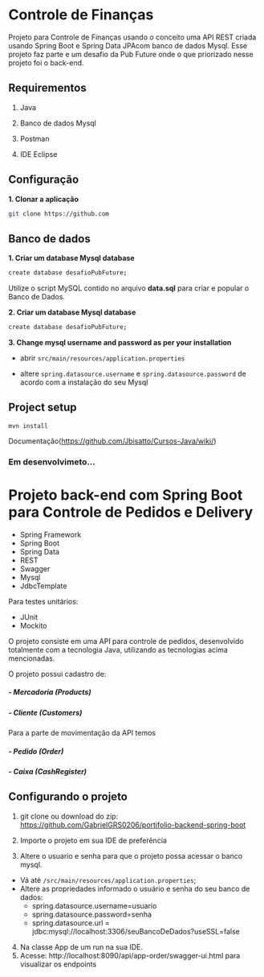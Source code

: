# Controle de Finanças

Projeto para Controle de Finanças usando o conceito uma API REST criada usando Spring Boot e Spring Data JPAcom banco de dados Mysql. Esse projeto faz parte e um desafio da Pub  Future onde o que priorizado nesse projeto foi o back-end.

## Requirementos

1. Java

2. Banco de dados Mysql

3. Postman

4. IDE Eclipse 


## Configuração

**1. Clonar a aplicação**

```bash
git clone https://github.com
```
## Banco de dados
**1. Criar um database Mysql database**

```bash
create database desafioPubFuture;
```

Utilize o script MySQL contido no arquivo **data.sql** para criar e popular o Banco de Dados.

**2. Criar um database Mysql database**

```bash
create database desafioPubFuture;
```

**3. Change mysql username and password as per your installation**

+ abrir `src/main/resources/application.properties`

+ altere `spring.datasource.username` e `spring.datasource.password`  de acordo com a instalação do seu Mysql



## Project setup
```
mvn install
```
Documentação(https://github.com/Jbisatto/Cursos-Java/wiki/)
### Em desenvolvimeto...
# Projeto back-end com Spring Boot para Controle de Pedidos e Delivery

- Spring Framework
- Spring Boot
- Spring Data
- REST
- Swagger
- Mysql
- JdbcTemplate

Para testes unitários:
- JUnit
- Mockito

O projeto consiste em uma API para controle de pedidos, desenvolvido totalmente com a tecnologia Java,
utilizando as tecnologias acima mencionadas.

O projeto possui cadastro de:
##### - Mercadoria (Products)
##### - Cliente (Customers)

Para a parte de movimentação da API temos
##### - Pedido (Order)
##### - Caixa (CashRegister)

## Configurando o projeto

1) git clone ou download do zip: https://github.com/GabrielGRS0206/portifolio-backend-spring-boot

2) Importe o projeto em sua IDE de preferência

3) Altere o usuario e senha para que o projeto possa acessar o banco mysql. 
  * Vá até `/src/main/resources/application.properties`;
  * Altere as propriedades informado o usuário e senha do seu banco de dados: 
    - spring.datasource.username=usuario
    - spring.datasource.password=senha
    - spring.datasource.url = jdbc:mysql://localhost:3306/seuBancoDeDados?useSSL=false
4) Na classe App de um run na sua IDE.
5) Acesse: http://localhost:8090/api/app-order/swagger-ui.html para visualizar os endpoints
